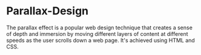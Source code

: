 # Parallax-Design
The parallax effect is a popular web design technique that creates a sense of depth and immersion by moving different layers of content at different speeds as the user scrolls down a web page. It's achieved using HTML and CSS. 
